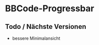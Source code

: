 BBCode-Progressbar
==================

Todo / Nächste Versionen
-----------------------------
+ bessere Minimalansicht
